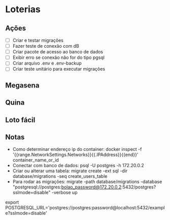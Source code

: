 # Loterias

## Ações
- [ ] Criar e testar migrações
- [ ] Fazer teste de conexão com dB
- [ ] Criar pacote de acesso ao banco de dados
- [ ] Exibir erro se conexão não for do tipo pgsql
- [ ] Criar arquivo .env e .env-backup
- [ ] Criar teste unitário para executar migrações
  
## Megasena

## Quina

## Loto fácil

## Notas
- Como determinar endereço ip do container:
docker inspect -f '{{range.NetworkSettings.Networks}}{{.IPAddress}}{{end}}' container_name_or_id
- Conectar com banco de dados:
psql -U postgres -h 172.20.0.2
- Criar ou alterar uma tabela:
migrate create -ext sql -dir database/migrations -seq create_users_table
- Para rodar as migrações:
migrate -path database/migrations -database "postgresql://postgres:bolao_password@172.20.0.2:5432/postgres?sslmode=disable" -verbose up

export POSTGRESQL_URL='postgres://postgres:password@localhost:5432/example?sslmode=disable'
